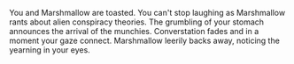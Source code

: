 You and Marshmallow are toasted.
You can't stop laughing as Marshmallow rants about alien conspiracy theories.
The grumbling of your stomach announces the arrival of the munchies.
Converstation fades and in a moment your gaze connect.
Marshmallow leerily backs away, noticing the yearning in your eyes.
